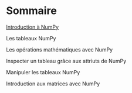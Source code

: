 # Sommaire

[Introduction à NumPy](https://github.com/AimegaelBoudzoumou/Python-pour-la-Data-Science/blob/main/4_NumPy/2_Introduction%20%C3%A0%20NumPy.md)

Les tableaux NumPy

Les opérations mathématiques avec NumPy

Inspecter un tableau grâce aux attriuts de NumPy

Manipuler les tableaux NumPy

Introduction aux matrices avec NumPy
